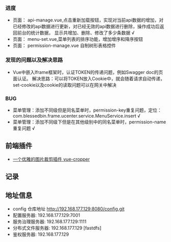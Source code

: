 ### 进度
- 页面： api-manage.vue,点击重新加载按钮，实现对当前api数据的增加，对已经修改的api数据进行更新，对已经无效的api数据进行删除，操作成功后返回前台的统计数据，
显示共增加、删除、修改了多少条数据 √
- 页面： menu-set.vue,菜单列表的排序功能，增加增序和降序按钮
- 页面： permission-manage.vue 自制树形表格控件

### 发现的问题以及解决思路
- Vue中嵌入Iframe框架时，认证TOKEN的传递问题，例如Swagger doc的页面认证。
解决思路：可以将TOKEN放入Cookie中，就会随着请求自动传递，
set-cookie以及cookie的读取问题可以在网关中解决

### BUG
- 菜单管理：添加不同级但是同名菜单时，permission-key重复问题，定位：com.blessedbin.frame.ucenter.service.MenuService.insert √
- 菜单管理：添加不同级下但是在其他级别中的同名菜单时，permission-name重复问题 √

## 前端插件
- [一个优雅的图片裁剪插件 vue-cropper](https://github.com/xyxiao001/vue-cropper)


## 记录


## 地址信息
- config 仓库地址 http://192.168.177.129:8080/config.git
- 配置服务器: 192.168.177.129:7001
- 服务治理服务器: 192.168.177.129:1111
- 分布式文件服务器: 192.168.177.129 [fastdfs]
- 鉴权服务器: 192.168.177.129